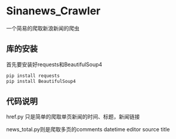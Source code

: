 # Sinanews_Crawler
一个简易的爬取新浪新闻的爬虫

## 库的安装
首先要安装好requests和BeautifulSoup4

```python
pip install requests
pip install BeautifulSoup4
```

## 代码说明
href.py 只是简单的爬取单页新闻的时间、标题，新闻链接

news_total.py则是爬取多页的comments	datetime	editor	source	title

